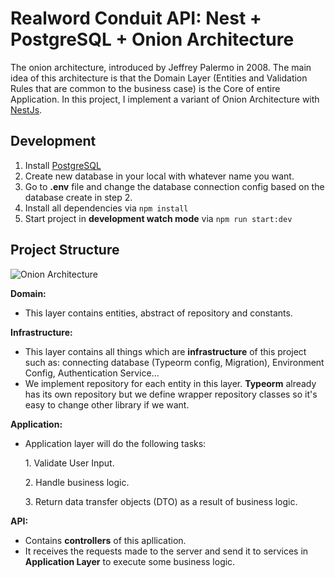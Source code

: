 # Realword Conduit API: Nest + PostgreSQL + Onion Architecture

The onion architecture, introduced by Jeffrey Palermo in 2008. The main idea of this architecture is that the Domain Layer (Entities and Validation Rules that are common to the business case) is the Core of entire Application. In this project, I implement a variant of Onion Architecture with [NestJs](https://nestjs.com/).

## Development
1. Install [PostgreSQL](https://www.postgresql.org/download/)
2. Create new database in your local with whatever name you want.
3. Go to **.env** file and change the database connection config based on the database create in step 2.
4. Install all dependencies via `npm install`
5. Start project in **development watch mode** via `npm run start:dev`

## Project Structure
![Onion Architecture](https://www.codewithmukesh.com/wp-content/uploads/2020/06/Onion-Architecture-In-ASP.NET-Core.png)

**Domain:**
- This layer contains entities, abstract of repository and constants.

**Infrastructure:** 
- This layer contains all things which are **infrastructure** of this project such as: connecting database (Typeorm config, Migration), Environment Config, Authentication Service...
- We implement repository for each entity in this layer. **Typeorm** already has its own repository but we define wrapper repository classes so it's easy to change other library if we want.

**Application:**
- Application layer will do the following tasks:
  <p>1. Validate User Input.</p>
  <p>2. Handle business logic.</p>
  <p>3. Return data transfer objects (DTO) as a result of business logic.</p>

**API:**
- Contains **controllers** of this apllication.
- It receives the requests made to the server and send it to services in **Application Layer** to execute some business logic.
